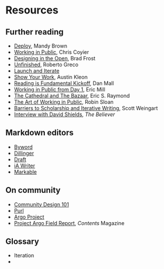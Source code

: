 # Resources

## Further reading

* [Deploy](http://aworkinglibrary.com/writing/deploy/), Mandy Brown
* [Working in Public](http://chriscoyier.net/2012/09/23/working-in-public/), Chris Coyier
* [Designing in the Open](http://bradfrostweb.com/blog/post/designing-in-the-open/), Brad Frost
* [Unfinished](http://robertogreco.tumblr.com/post/6839277872/unfinished-brian-eno-and-konrad-glogowski), Roberto Greco
* [Launch and Iterate](http://text-patterns.thenewatlantis.com/2014/02/launch-and-iterate.html)
* [Show Your Work](http://austinkleon.com/show-your-work/), Austin Kleon
* [Reading is Fundamental Kickoff](http://danielmall.com/articles/rif-kickoff/), Dan Mall
* [Working in Public from Day 1](http://18fblog.tumblr.com/post/93415834296/working-in-public-from-day-1), Eric Mill
* [The Cathedral and The Bazaar](http://www.catb.org/esr/writings/cathedral-bazaar/), Eric S. Raymond
* [The Art of Working in Public](http://snarkmarket.com/2011/7189), Robin Sloan
* [Barriers to Scholarship and Iterative Writing](http://www.scottbot.net/HIAL/?p=40622), Scott Weingart
* [Interview with David Shields](http://logger.believermag.com/post/48351697731/i-hadnt-yet-found-the-form-that-released-my-best), *The Believer*

## Markdown editors

* [Byword](http://bywordapp.com)
* [Dillinger](http://dillinger.io)
* [Draft](https://draftin.com)
* [iA Writer](http://www.iawriter.com)
* [Markable](http://markable.in)

## On community

* [Community Design 101](http://howto.p2pu.org)
* [Purl](http://p2pu.github.io/jekyll-course-experiment/)
* [Argo Project](http://argoproject.org)
* [Project Argo Field Report](http://contentsmagazine.com/articles/field-report-project-argo/), *Contents* Magazine

## Glossary

* Iteration
* 
